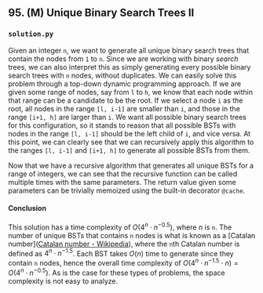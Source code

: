 ## 95. (M) Unique Binary Search Trees II

### `solution.py`

Given an integer `n`, we want to generate all unique binary search trees that contain the nodes from `1` to `n`. Since we are working with binary *search* trees, we can also interpret this as simply generating every possible binary search trees with `n` nodes, without duplicates. We can easily solve this problem through a top-down dynamic programming approach. If we are given some range of nodes, say from `l` to `h`, we know that each node within that range can be a candidate to be the root. If we select a node `i` as the root, all nodes in the range `[l, i-1]` are smaller than `i`, and those in the range `[i+1, h]` are larger than `i`. We want all possible binary search trees for this configuration, so it stands to reason that all possible BSTs with nodes in the range `[l, i-1]` should be the left child of `i`, and vice versa. At this point, we can clearly see that we can recursively apply this algorithm to the ranges `[l, i-1]` and `[i+1, h]` to generate all possible BSTs from them.  

Now that we have a recursive algorithm that generates all unique BSTs for a range of integers, we can see that the recursive function can be called multiple times with the same parameters. The return value given some parameters can be trivially memoized using the built-in decorator `@cache`.  

#### Conclusion

This solution has a time complexity of $O(4^n\cdot n^{-0.5})$, where $n$ is `n`. The number of unique BSTs that contains `n` nodes is what is known as a [Catalan number]([Catalan number - Wikipedia](https://en.wikipedia.org/wiki/Catalan_number#Applications_in_combinatorics)), where the `n`th Catalan number is defined as $4^n\cdot n^{-1.5}$. Each BST takes $O(n)$ time to generate since they contain `n` nodes, hence the overall time complexity of $O(4^n\cdot n^{-1.5}\cdot n) = O(4^n\cdot n^{-0.5})$. As is the case for these types of problems, the space complexity is not easy to analyze.  


